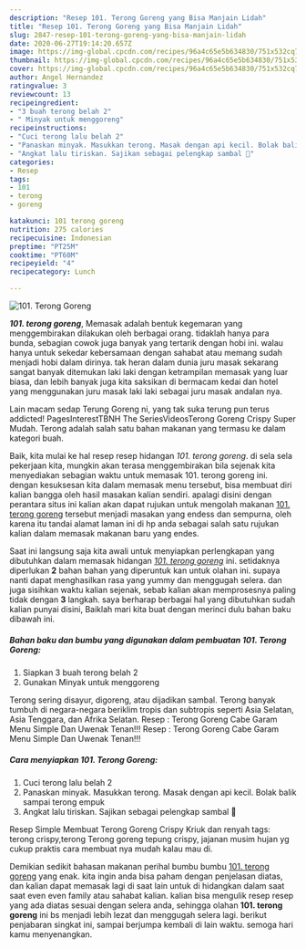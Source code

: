 ```yaml
---
description: "Resep 101. Terong Goreng yang Bisa Manjain Lidah"
title: "Resep 101. Terong Goreng yang Bisa Manjain Lidah"
slug: 2847-resep-101-terong-goreng-yang-bisa-manjain-lidah
date: 2020-06-27T19:14:20.657Z
image: https://img-global.cpcdn.com/recipes/96a4c65e5b634830/751x532cq70/101-terong-goreng-foto-resep-utama.jpg
thumbnail: https://img-global.cpcdn.com/recipes/96a4c65e5b634830/751x532cq70/101-terong-goreng-foto-resep-utama.jpg
cover: https://img-global.cpcdn.com/recipes/96a4c65e5b634830/751x532cq70/101-terong-goreng-foto-resep-utama.jpg
author: Angel Hernandez
ratingvalue: 3
reviewcount: 13
recipeingredient:
- "3 buah terong belah 2"
- " Minyak untuk menggoreng"
recipeinstructions:
- "Cuci terong lalu belah 2"
- "Panaskan minyak. Masukkan terong. Masak dengan api kecil. Bolak balik sampai terong empuk"
- "Angkat lalu tiriskan. Sajikan sebagai pelengkap sambal 🥰"
categories:
- Resep
tags:
- 101
- terong
- goreng

katakunci: 101 terong goreng 
nutrition: 275 calories
recipecuisine: Indonesian
preptime: "PT25M"
cooktime: "PT60M"
recipeyield: "4"
recipecategory: Lunch

---
```



![101. Terong Goreng](https://img-global.cpcdn.com/recipes/96a4c65e5b634830/751x532cq70/101-terong-goreng-foto-resep-utama.jpg)

<b><i>101. terong goreng</i></b>, Memasak adalah bentuk kegemaran yang menggembirakan dilakukan oleh berbagai orang. tidaklah hanya para bunda, sebagian cowok juga banyak yang tertarik dengan hobi ini. walau hanya untuk sekedar kebersamaan dengan sahabat atau memang sudah menjadi hobi dalam dirinya. tak heran dalam dunia juru masak sekarang sangat banyak ditemukan laki laki dengan ketrampilan memasak yang luar biasa, dan lebih banyak juga kita saksikan di bermacam kedai dan hotel yang menggunakan juru masak laki laki sebagai juru masak andalan nya.

Lain macam sedap Terung Goreng ni, yang tak suka terung pun terus addicted! PagesInterestTBNH The SeriesVideosTerong Goreng Crispy Super Mudah. Terong adalah salah satu bahan makanan yang termasu ke dalam kategori buah.

Baik, kita mulai ke hal resep resep hidangan <i>101. terong goreng</i>. di sela sela pekerjaan kita, mungkin akan terasa menggembirakan bila sejenak kita menyediakan sebagian waktu untuk memasak 101. terong goreng ini. dengan kesuksesan kita dalam memasak menu tersebut, bisa membuat diri kalian bangga oleh hasil masakan kalian sendiri. apalagi disini dengan perantara situs ini kalian akan dapat rujukan untuk mengolah makanan <u>101. terong goreng</u> tersebut menjadi masakan yang endess dan sempurna, oleh karena itu tandai alamat laman ini di hp anda sebagai salah satu rujukan kalian dalam memasak makanan baru yang endes.


Saat ini langsung saja kita awali untuk menyiapkan perlengkapan yang dibutuhkan dalam memasak hidangan <u><i>101. terong goreng</i></u> ini. setidaknya diperlukan <b>2</b> bahan bahan yang diperuntuk kan untuk olahan ini. supaya nanti dapat menghasilkan rasa yang yummy dan menggugah selera. dan juga sisihkan waktu kalian sejenak, sebab kalian akan memprosesnya paling tidak dengan <b>3</b> langkah. saya berharap berbagai hal yang dibutuhkan sudah kalian punyai disini, Baiklah mari kita buat dengan merinci dulu bahan baku dibawah ini.

<!--inarticleads1-->

##### Bahan baku dan bumbu yang digunakan dalam pembuatan 101. Terong Goreng:

1. Siapkan 3 buah terong belah 2
1. Gunakan  Minyak untuk menggoreng


Terong sering disayur, digoreng, atau dijadikan sambal. Terong banyak tumbuh di negara-negara beriklim tropis dan subtropis seperti Asia Selatan, Asia Tenggara, dan Afrika Selatan. Resep : Terong Goreng Cabe Garam Menu Simple Dan Uwenak Tenan!!! Resep : Terong Goreng Cabe Garam Menu Simple Dan Uwenak Tenan!!! 

<!--inarticleads2-->

##### Cara menyiapkan 101. Terong Goreng:

1. Cuci terong lalu belah 2
1. Panaskan minyak. Masukkan terong. Masak dengan api kecil. Bolak balik sampai terong empuk
1. Angkat lalu tiriskan. Sajikan sebagai pelengkap sambal 🥰


Resep Simple Membuat Terong Goreng Crispy Kriuk dan renyah tags: terong crispy,terong Terong goreng tepung crispy, jajanan musim hujan yg cukup praktis cara membuat nya mudah kalau mau di. 

Demikian sedikit bahasan makanan perihal bumbu bumbu <u>101. terong goreng</u> yang enak. kita ingin anda bisa paham dengan penjelasan diatas, dan kalian dapat memasak lagi di saat lain untuk di hidangkan dalam saat saat even even family atau sahabat kalian. kalian bisa mengulik resep resep yang ada diatas sesuai dengan selera anda, sehingga olahan <b>101. terong goreng</b> ini bs menjadi lebih lezat dan menggugah selera lagi. berikut penjabaran singkat ini, sampai berjumpa kembali di lain waktu. semoga hari kamu menyenangkan.
